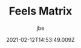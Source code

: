 ---
layout: work
title: Feels Matrix
hero: /assets/images/feels-matrix/2k/fm-00016.jpg
date: 2021-02-12T14:53:49.009Z
categories: work
author: jbe
year: 2021
description: Excerpt from ongoing image series
weight: 1
permalink: /feels-matrix/
published: true
project_url: http://www.instagram.com/feelsmatrix
images:
  - path: 2k/fm-00016.jpg
  - path: 2k/fm-00017.jpg
  - path: 2k/fm-00018.jpg
  - path: 2k/fm-00022.jpg
  - path: 2k/fm-00020.jpg
  - path: 2k/fm-00021.jpg
  - path: 2k/fm-00027.jpg
  - path: 2k/fm-00028.jpg
  - path: 2k/fm-00029.jpg
  - path: 2k/fm-00030.jpg
  - path: 2k/fm-00031.jpg
  - path: 2k/fm-00032.jpg
  - path: 2k/fm-00036.jpg
  - path: 2k/fm-00037.jpg
  - path: 2k/fm-00038.jpg
  - path: 2k/fm-00041.jpg
  - path: 2k/fm-00044.jpg
  - path: 2k/fm-00045.jpg
  - path: 2k/fm-00046.jpg
  - path: 2k/fm-00047.jpg
  - path: 2k/fm-00049.jpg
  - path: 2k/fm-00050.jpg
  - path: 2k/fm-00056.jpg
  - path: 2k/fm-00057.jpg
  - path: 2k/fm-00059.jpg
  - path: 2k/fm-00061.jpg
  - path: 2k/fm-00062.jpg
  - path: 2k/fm-00063.jpg
  - path: 2k/fm-00066.jpg
  - path: 2k/fm-00069.jpg
  - path: 2k/fm-00070.jpg
  - path: 2k/fm-00071.jpg
  - path: 2k/fm-00074.jpg
  - path: 2k/fm-00075.jpg
  - path: 2k/fm-00076.jpg
  - path: 2k/fm-00077.jpg
  - path: 2k/fm-00078.jpg
---